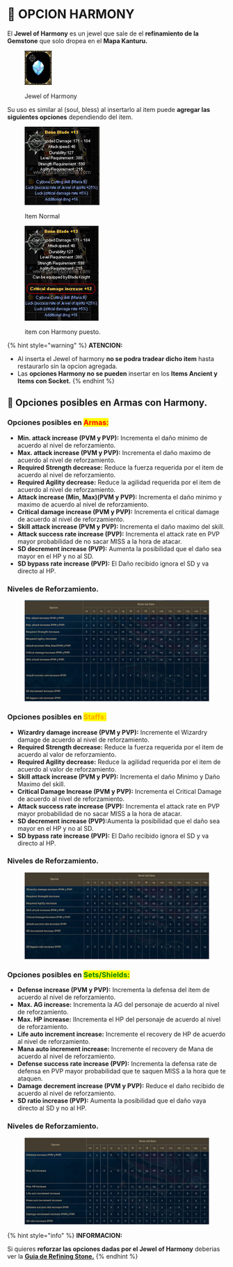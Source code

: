 # 🧿 OPCION HARMONY

El **Jewel of Harmony** es un jewel que sale de el **refinamiento de la Gemstone** que solo dropea en el **Mapa Kanturu.**

<figure><img src="../.gitbook/assets/image (457).png" alt=""><figcaption><p>Jewel of Harmony</p></figcaption></figure>

Su uso es similar al (soul, bless) al insertarlo al item puede **agregar las siguientes opciones** dependiendo del item.

<div><figure><img src="../.gitbook/assets/image (458).png" alt=""><figcaption><p>Item Normal</p></figcaption></figure> <figure><img src="../.gitbook/assets/image (459).png" alt=""><figcaption><p>item con Harmony puesto.</p></figcaption></figure></div>

{% hint style="warning" %}
**ATENCION:**

* Al inserta el Jewel of harmony **no se podra tradear dicho item** hasta restaurarlo sin la opcion agregada.
* Las **opciones Harmony no se pueden** insertar en los **Items Ancient y Items con Socket.**
{% endhint %}

## 📝 Opciones posibles en Armas con Harmony.

### Opciones posibles en <mark style="color:red;">Armas:</mark>

* **Min. attack increase (PVM y PVP):** Incrementa el daño minimo de acuerdo al nivel de reforzamiento.
* **Max. attack increase (PVM y PVP):** Incrementa el daño maximo de acuerdo al nivel de reforzamiento.
* **Required Strength decrease:** Reduce la fuerza requerida por el item de acuerdo al nivel de reforzamiento.
* **Required Agility decrease:** Reduce la agilidad requerida por el item de acuerdo al nivel de reforzamiento.
* **Attack increase (Min, Max)(PVM y PVP):** Incrementa el daño minimo y maximo de acuerdo al nivel de reforzamiento.
* **Critical damage increase (PVM y PVP):** Incrementa el critical damage de acuerdo al nivel de reforzamiento.
* **Skill attack increase (PVM y PVP):** Incrementa el daño maximo del skill.
* **Attack success rate increase (PVP):** Incrementa el attack rate en PVP mayor probabilidad de no sacar MISS a la hora de atacar.
* **SD decrement increase (PVP):** Aumenta la posibilidad que el daño sea mayor en el HP y no al SD.
* **SD bypass rate increase (PVP):** El Daño recibido ignora el SD y va directo al HP.

### Niveles de Reforzamiento.

<figure><img src="../.gitbook/assets/image (460).png" alt=""><figcaption></figcaption></figure>

### Opciones posibles en <mark style="color:orange;">Staffs:</mark>

* **Wizardry damage increase (PVM y PVP):** Incremente el Wizardry damage de acuerdo al nivel de reforzamiento.
* **Required Strength decrease:** Reduce la fuerza requerida por el item de acuerdo al valor de reforzamiento.
* **Required Agility decrease:** Reduce la agilidad requerida por el item de acuerdo al valor de reforzamiento.
* **Skill attack increase (PVM y PVP):** Incrementa el daño Minimo y Daño Maximo del skill.
* **Critical Damage Increase (PVM y PVP):** Incrementa el Critical Damage de acuerdo al nivel de reforzamiento.
* **Attack success rate increase (PVP):** Incrementa el attack rate en PVP mayor probabilidad de no sacar MISS a la hora de atacar.
* **SD decrement increase (PVP):**&#x41;umenta la posibilidad que el daño sea mayor en el HP y no al SD.
* **SD bypass rate increase (PVP):** El Daño recibido ignora el SD y va directo al HP.

### Niveles de Reforzamiento.

<figure><img src="../.gitbook/assets/image (461).png" alt=""><figcaption></figcaption></figure>

### Opciones posibles en <mark style="color:green;">Sets/Shields:</mark>

* **Defense increase (PVM y PVP):** Incrementa la defensa del item de acuerdo al nivel de reforzamiento.
* **Max. AG increase:** Incrementa la AG del personaje de acuerdo al nivel de reforzamiento.
* **Max. HP increase:** IIncrementa el HP del personaje de acuerdo al nivel de reforzamiento.
* **Life auto increment increase:** Incremente el recovery de HP de acuerdo al nivel de reforzamiento.
* **Mana auto increment increase:** Incremente el recovery de Mana de acuerdo al nivel de reforzamiento.
* **Defense success rate increase (PVP):** Incrementa la defensa rate de defensa en PVP mayor probabilidad que te saquen MISS a la hora que te ataquen.
* **Damage decrement increase (PVM y PVP):** Reduce el daño recibido de acuerdo al nivel de reforzamiento.
* **SD ratio increase (PVP):** Aumenta la posibilidad que el daño vaya directo al SD y no al HP.

### Niveles de Reforzamiento.

<figure><img src="../.gitbook/assets/image (462).png" alt=""><figcaption></figcaption></figure>

{% hint style="info" %}
**INFORMACION:**

Si quieres **reforzar las opciones dadas por el Jewel of Harmony** deberias ver la [**Guia de Refining Stone.**](refining-stone.md)
{% endhint %}
